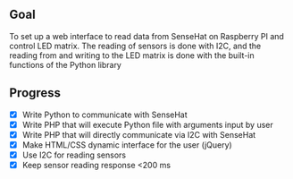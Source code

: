 ## Goal

To set up a web interface to read data from SenseHat on Raspberry PI and control LED matrix.
The reading of sensors is done with I2C, and the reading from and writing to the LED matrix is done with the built-in functions of the Python library

## Progress
- [x] Write Python to communicate with SenseHat
- [x] Write PHP that will execute Python file with arguments input by user
- [x] Write PHP that will directly communicate via I2C with SenseHat
- [x] Make HTML/CSS dynamic interface for the user (jQuery)
- [x] Use I2C for reading sensors
- [x] Keep sensor reading response <200 ms

